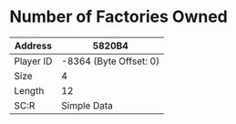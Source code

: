 
#  Number of Factories Owned
Address   | 5820B4
----------|-------------
Player ID | -8364 (Byte Offset: 0)
Size 	  | 4
Length 	  | 12
SC:R      | Simple Data


